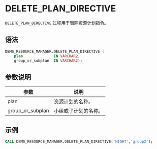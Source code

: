 # DELETE_PLAN_DIRECTIVE 

`DELETE_PLAN_DIRECTIVE` 过程用于删除资源计划指令。

## 语法 

```sql
DBMS_RESOURCE_MANAGER.DELETE_PLAN_DIRECTIVE (
    plan              IN VARCHAR2, 
    group_or_subplan  IN VARCHAR2);
```

## 参数说明 

|        参数       |     说明     |
|------------------|------------|
| plan             | 资源计划的名称。   |
| group_or_subplan | 小组或子计划的名称。 |


## 示例 

```sql
CALL DBMS_RESOURCE_MANAGER.DELETE_PLAN_DIRECTIVE('NIGHT','group2');
```